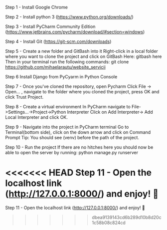 
Step 1 - Install Google Chrome

Step 2 - Install python 3
(https://www.python.org/downloads/)

Step 3 - Install PyCharm Community Edition
(https://www.jetbrains.com/pycharm/download/#section=windows)

Step 4 - Install Git
(https://git-scm.com/downloads)

Step 5 - Create a new folder and GitBash into it
Right-click in a local folder where you want to clone the project and click on GitBash Here:
gitbash here
Then in your terminal run the following commands:
git clone https://github.com/mihaelarautu/website_servicii

Step 6 Install Django from PyCyarm in Python Console

Step 7 - Once you've cloned the repository, open Pycharm
Click File -> Open... , navigate to the folder where you cloned the project, press OK and click Trust Project.

Step 8 - Create a virtual environment
In PyCharm navigate to File->Settings...->Project->Python Interpreter
Click on Add Interpreter-> Add Local Interpreter and click OK.

Step 9 - Navigate into the project in PyCharm terminal
Go to Terminal(bottom side), click on the down arrow and click on Command Prompt
Tip: You should see (venv) before the path of the project.

Step 10 - Run the project
If there are no hitches here you should now be able to open the server by running:
python manage.py runserver

<<<<<<< HEAD
Step 11 - Open the localhost link (http://127.0.0.1:8000/) and enjoy! 👋
=======
Step 11 - Open the localhost link (http://127.0.0.1:8000/) and enjoy! 👋
>>>>>>> dbea9139143cd6b289d10b8d20c1c58b08c824cd
